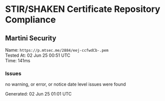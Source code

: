 # STIR/SHAKEN Certificate Repository Compliance

## Martini Security

Name: `https://p.mtsec.me/2884/eej-ccfwdCb-.pem`\
Tested At: 02 Jun 25 00:51 UTC\
Time: 141ms

### Issues

no warning, or error, or notice date level issues were found

Generated: 02 Jun 25 01:01 UTC